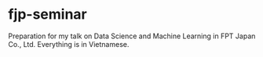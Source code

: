 # fjp-seminar
Preparation for my talk on Data Science and Machine Learning in FPT Japan Co., Ltd. Everything is in Vietnamese.
